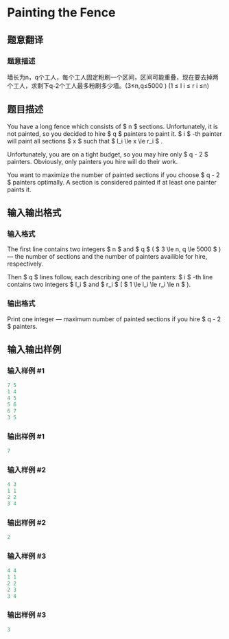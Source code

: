 # Painting the Fence

## 题意翻译

### 题意描述

墙长为n，q个工人，每个工人固定粉刷一个区间，区间可能重叠，现在要去掉两个工人，求剩下q-2个工人最多粉刷多少墙。(3≤n,q≤5000 ) (1 ≤ l i ≤ r i ≤n)

## 题目描述

You have a long fence which consists of $ n $ sections. Unfortunately, it is not painted, so you decided to hire $ q $ painters to paint it. $ i $ -th painter will paint all sections $ x $ such that $ l_i \le x \le r_i $ .

Unfortunately, you are on a tight budget, so you may hire only $ q - 2 $ painters. Obviously, only painters you hire will do their work.

You want to maximize the number of painted sections if you choose $ q - 2 $ painters optimally. A section is considered painted if at least one painter paints it.

## 输入输出格式

### 输入格式

The first line contains two integers $ n $ and $ q $ ( $ 3 \le n, q \le 5000 $ ) — the number of sections and the number of painters availible for hire, respectively.

Then $ q $ lines follow, each describing one of the painters: $ i $ -th line contains two integers $ l_i $ and $ r_i $ ( $ 1 \le l_i \le r_i \le n $ ).

### 输出格式

Print one integer — maximum number of painted sections if you hire $ q - 2 $ painters.

## 输入输出样例

### 输入样例 #1

```cpp
7 5
1 4
4 5
5 6
6 7
3 5

```
### 输出样例 #1

```cpp
7

```
### 输入样例 #2

```cpp
4 3
1 1
2 2
3 4

```
### 输出样例 #2

```cpp
2

```
### 输入样例 #3

```cpp
4 4
1 1
2 2
2 3
3 4

```
### 输出样例 #3

```cpp
3

```

